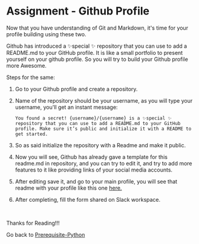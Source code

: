 # Assignment - Github Profile

Now that you have understanding of Git and Markdown, it's time for your profile building using these two.

Github has introduced a ✨special ✨ repository that you can use to add a README.md to your GitHub profile. It is like a small portfolio to present yourself on your github profile. So you will try to build your Github profile more Awesome.

Steps for the same:

1. Go to your Github profile and create a repository.
2. Name of the repository should be your username, as you will type your username, you'll get an instant message:

   ```You found a secret! {username}/{username} is a ✨special ✨ repository that you can use to add a README.md to your GitHub profile. Make sure it’s public and initialize it with a README to get started.```
3. So as said initialize the repository with a Readme and make it public.    

4. Now you will see, Github has already gave a template for this readme.md in repository, and you can try to edit it, and try to add more features to it like providing links of your social media accounts.

5. After editing save it, and go to your main profile, you will see that readme with your profile like this one [here.](https://github.com/arpit-dwivedi)

6. After completing, fill the form shared on Slack workspace.

&nbsp;


Thanks for Reading!!!

Go back to [Prerequisite-Python](https://github.com/DevIncept/Prerequisite-Python)
